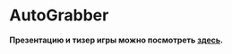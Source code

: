 # AutoGrabber
**Презентацию и тизер игры можно посмотреть [здесь](https://disk.yandex.ru/d/Hpf7QUbweKrXpA).**
